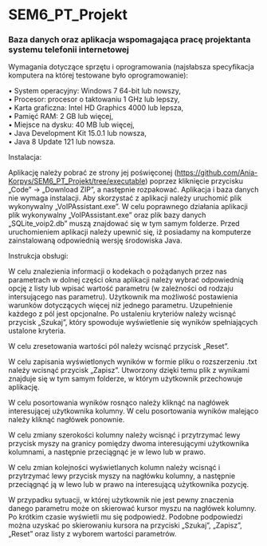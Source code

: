 # SEM6_PT_Projekt
### Baza danych oraz aplikacja wspomagająca pracę projektanta systemu telefonii internetowej

Wymagania dotyczące sprzętu i oprogramowania (najsłabsza specyfikacja komputera na której testowane było oprogramowanie): 

•	System operacyjny: Windows 7 64-bit lub nowszy, <br />
•	Procesor: procesor o taktowaniu 1 GHz lub lepszy, <br />
•	Karta graficzna: Intel HD Graphics 4000 lub lepsza,<br />
•	Pamięć RAM: 2 GB lub więcej, <br />
•	Miejsce na dysku: 40 MB lub więcej,<br />
•	Java Development Kit 15.0.1 lub nowsza, <br />
•	Java 8 Update 121 lub nowsza.<br />


Instalacja:

Aplikację należy pobrać ze strony jej poświęconej (https://github.com/Ania-Korpys/SEM6_PT_Projekt/tree/executable) poprzez kliknięcie przycisku „Code” → „Download ZIP”, a następnie rozpakować. Aplikacja i baza danych nie wymaga instalacji. Aby skorzystać z aplikacji należy uruchomić plik wykonywalny „VoIPAssistant.exe”. W celu poprawnego działania aplikacji plik wykonywalny „VoIPAssistant.exe” oraz plik bazy danych „SQLite_voip2.db” muszą znajdować się w tym samym folderze. Przed uruchomieniem aplikacji należy upewnić się, iż posiadamy na komputerze zainstalowaną odpowiednią wersję środowiska Java.<br />


Instrukcja obsługi:

W celu znalezienia informacji o kodekach o pożądanych przez nas parametrach w dolnej części okna aplikacji należy wybrać odpowiednią opcję z listy lub wpisać wartość parametru (w zależności od rodzaju intersującego nas parametru). Użytkownik ma możliwość postawienia warunków dotyczących więcej niż jednego parametru. Uzupełnienie każdego z pól jest opcjonalne. Po ustaleniu kryteriów należy wcisnąć przycisk „Szukaj”, który spowoduje wyświetlenie się wyników spełniających ustalone kryteria. 

W celu zresetowania wartości pól należy wcisnąć przycisk „Reset”.

W celu zapisania wyświetlonych wyników w formie pliku o rozszerzeniu .txt należy wcisnąć przycisk „Zapisz”. Utworzony dzięki temu plik z wynikami znajduje się w tym samym folderze, w którym użytkownik przechowuje aplikację. 

W celu posortowania wyników rosnąco należy kliknąć na nagłówek interesującej użytkownika kolumny. W celu posortowania wyników malejąco należy kliknąć nagłówek ponownie. 

W celu zmiany szerokości kolumny należy wcisnąć i przytrzymać lewy przycisk myszy na granicy pomiędzy dwoma interesującymi użytkownika kolumnami, a następnie przeciągnąć je w lewo lub w prawo. 

W celu zmian kolejności wyświetlanych kolumn należy wcisnąć i przytrzymać lewy przycisk myszy na nagłówku kolumny, a następnie przeciągnąć ją w lewo lub w prawo na interesującą użytkownika pozycję. 

W przypadku sytuacji, w której użytkownik nie jest pewny znaczenia danego parametru może on skierować kursor myszu na nagłówek kolumny. Po krótkim czasie wyświetli mu się podpowiedź. Podobne podpowiedzi można uzyskać po skierowaniu kursora na przyciski „Szukaj”, „Zapisz”, „Reset” oraz listy z wyborem wartości parametrów. 
